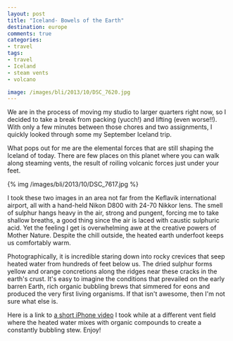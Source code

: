 ```yaml
---
layout: post
title: "Iceland- Bowels of the Earth"
destination: europe
comments: true
categories:
- travel
tags:
- travel
- Iceland
- steam vents
- volcano

image: /images/bli/2013/10/DSC_7620.jpg
---
```


We are in the process of moving my studio to larger quarters right now, so I decided to take a break from packing (yucch!) and lifting (even worse!!). With only a few minutes between those chores and two assignments, I quickly looked through some my September Iceland trip.    

<!--more-->

What pops out for me are the elemental forces that are still shaping the Iceland of today. There are few places on this planet where you can walk along steaming vents, the result of roiling volcanic forces just under your feet. 

{% img /images/bli/2013/10/DSC_7617.jpg %}

I took these two images in an area not far from the Keflavik international airport, all with a hand-held Nikon D800 with 24-70 Nikkor lens. The smell of sulphur hangs heavy in the air, strong and pungent, forcing me to take shallow breaths, a good thing since the air is laced with caustic sulphuric acid. Yet the feeling I get is overwhelming awe at the creative powers of Mother Nature. Despite the chill outside, the heated earth underfoot keeps us comfortably warm. 

Photographically, it is incredible staring down into rocky crevices that seep heated water from hundreds of feet below us. The dried sulphur forms yellow and orange concretions along the ridges near these cracks in the earth's crust. It's easy to imagine the conditions that prevailed on the early barren Earth, rich organic bubbling brews that simmered for eons and produced the very first living organisms. If that isn't awesome, then I'm not sure what else is. 

Here is a link to [a short iPhone video](http://youtu.be/ZqHO_NqlY-Q) I took while at a different vent field where the heated water mixes with organic compounds to create a constantly bubbling stew. Enjoy!

 